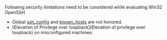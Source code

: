 Following security limitations need to be considered while evaluating Win32 OpenSSH
- Global [ssh_config](https://github.com/PowerShell/Win32-OpenSSH/issues/847) and [known_hosts](https://github.com/PowerShell/Win32-OpenSSH/issues/466) are not honored. 
- [Elevation of Privilege over loopback](Elevation of privilege over loopback) on misconfigured machines.
